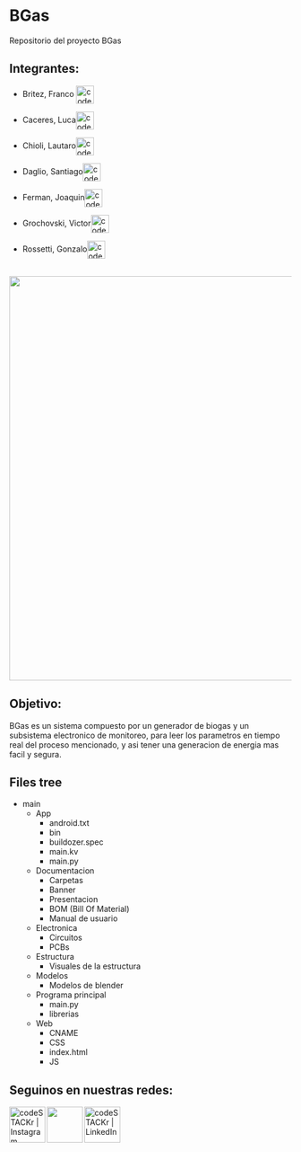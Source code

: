 # BGas
Repositorio del proyecto BGas

## Integrantes:
- Britez, Franco  [<img align="center" alt="codeSTACKr | LinkedIn" height="32px" src=https://cdn.jsdelivr.net/npm/simple-icons@v3/icons/linkedin.svg />][linkedinbr]

- Caceres, Luca[<img align="center" alt="codeSTACKr | LinkedIn" height="32px" src=https://cdn.jsdelivr.net/npm/simple-icons@v3/icons/linkedin.svg />][linkedinca]

- Chioli, Lautaro[<img align="center" alt="codeSTACKr | LinkedIn" height="32px" src=https://cdn.jsdelivr.net/npm/simple-icons@v3/icons/linkedin.svg />][linkedinch]

- Daglio, Santiago[<img align="center" alt="codeSTACKr | LinkedIn" height="32px" src=https://cdn.jsdelivr.net/npm/simple-icons@v3/icons/linkedin.svg />][linkedinda]

- Ferman, Joaquin[<img align="center" alt="codeSTACKr | LinkedIn" height="32px" src=https://cdn.jsdelivr.net/npm/simple-icons@v3/icons/linkedin.svg />][linkedinfe]

- Grochovski, Victor[<img align="center" alt="codeSTACKr | LinkedIn" height="32px" src=https://cdn.jsdelivr.net/npm/simple-icons@v3/icons/linkedin.svg />][linkedingr]

- Rossetti, Gonzalo[<img align="center" alt="codeSTACKr | LinkedIn" height="32px" src=https://cdn.jsdelivr.net/npm/simple-icons@v3/icons/linkedin.svg />][linkedinro] <br><br/>
<img align="center" width="720px" src="https://github.com/impatrq/bgas/blob/main/Documentacion/IMG_0831.jpeg" />

## Objetivo:
BGas es un sistema compuesto por un generador de biogas y un subsistema electronico de monitoreo, para leer los parametros en tiempo real del proceso mencionado, y asi tener una generacion de energia mas facil y segura.

## Files tree

- main
  - App
    - android.txt
    - bin
    - buildozer.spec
    - main.kv
    - main.py
  - Documentacion
    - Carpetas
    - Banner
    - Presentacion
    - BOM (Bill Of Material)
    - Manual de usuario
  - Electronica
    - Circuitos
    - PCBs
  - Estructura
    - Visuales de la estructura
  - Modelos
    - Modelos de blender
  - Programa principal
    - main.py
    - librerias
  - Web
    - CNAME
    - CSS
    - index.html
    - JS

## Seguinos en nuestras redes:
[<img align="left" alt="codeSTACKr | Instagram" height="64px" src="https://cdn.jsdelivr.net/npm/simple-icons@v3/icons/instagram.svg" />][instagram]
[<img align="left" height="64px" src="https://github.com/impatrq/bgas/blob/main/App/images/logo.png" />][bgas]
[<img align="left" alt="codeSTACKr | LinkedIn" height="64px" src="https://cdn.jsdelivr.net/npm/simple-icons@v3/icons/linkedin.svg" />][linkedin]


[instagram]: https://instagram.com/proyecto.bgas?igshid=NGVhN2U2NjQ0Yg==
[bgas]: https://bgas.ar/
[Linkedin]: https://www.linkedin.com/company/101246268
[linkedinbr]: https://www.linkedin.com/in/franco-britez-b33523277/
[linkedinca]: https://www.linkedin.com/in/luca-c%C3%A1ceres-996389281/
[linkedinch]: https://www.linkedin.com/in/lautaro-chioli-87a68a27a/
[linkedinda]: https://www.linkedin.com/in/santiago-daglio-96b716295/
[linkedinfe]: https://www.linkedin.com/in/joaquin-ferman-b8b843259/
[linkedingr]: https://www.linkedin.com/in/victorgrochovski/
[linkedinro]: [https://google.com/](https://www.linkedin.com/in/gonzalo-rossetti-146219288/)https://www.linkedin.com/in/gonzalo-rossetti-146219288/
